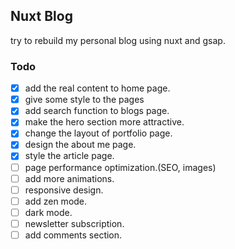 ## Nuxt Blog
try to rebuild my personal blog using nuxt and gsap.

### Todo
- [x] add the real content to home page.
- [x] give some style to the pages
- [x] add search function to blogs page.
- [x] make the hero section more attractive.
- [x] change the layout of portfolio page.
- [x] design the about me page.
- [x] style the article page.
- [ ] page performance optimization.(SEO, images)
- [ ] add more animations.
- [ ] responsive design.
- [ ] add zen mode.
- [ ] dark mode.
- [ ] newsletter subscription.
- [ ] add comments section.
